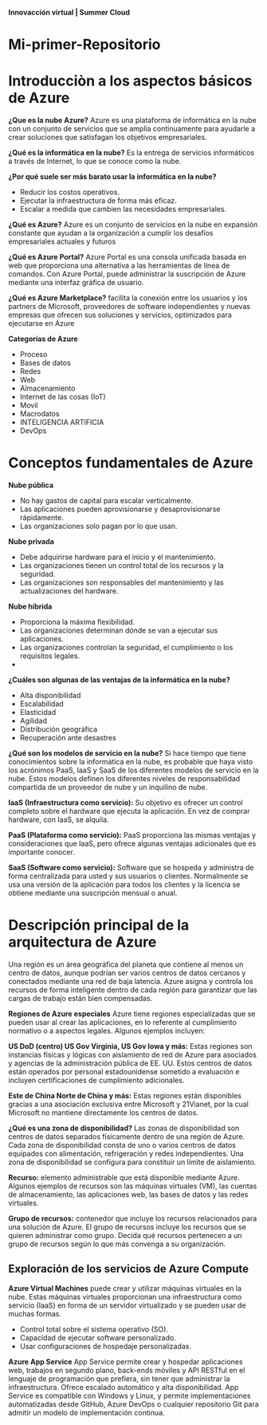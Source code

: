 **Innovacción virtual | Summer Cloud**
# Mi-primer-Repositorio

# Introducciòn a los aspectos básicos de Azure

**¿Que es la nube Azure?**
Azure es una plataforma de informática en la nube con un conjunto de servicios que se amplía continuamente para ayudarle a crear soluciones que satisfagan los objetivos empresariales.

**¿Qué es la informática en la nube?**
Es la entrega de servicios informáticos a través de Internet, lo que se conoce como la nube.

**¿Por qué suele ser más barato usar la informática en la nube?**
- Reducir los costos operativos.
- Ejecutar la infraestructura de forma más eficaz.
- Escalar a medida que cambien las necesidades empresariales.

**¿Qué es Azure?**
Azure es un conjunto de servicios en la nube en expansión constante que ayudan a la organización a cumplir los desafíos empresariales actuales y futuros

**¿Qué es Azure Portal?**
Azure Portal es una consola unificada basada en web que proporciona una alternativa a las herramientas de línea de comandos. Con Azure Portal, puede administrar la suscripción de Azure mediante una interfaz gráfica de usuario.

**¿Qué es Azure Marketplace?**
facilita la conexión entre los usuarios y los partners de Microsoft, proveedores de software independientes y nuevas empresas que ofrecen sus soluciones y servicios, optimizados para ejecutarse en Azure


**Categorías de Azure**

- Proceso                                   
- Bases de datos
- Redes                                     
- Web
- Almacenamiento                            
- Internet de las cosas (IoT)
- Movil                                     
- Macrodatos
- INTELIGENCIA ARTIFICIA                   
- DevOps


#  Conceptos fundamentales de Azure


**Nube pública**
- No hay gastos de capital para escalar verticalmente.
- Las aplicaciones pueden aprovisionarse y desaprovisionarse rápidamente.
- Las organizaciones solo pagan por lo que usan.


**Nube privada**
- Debe adquirirse hardware para el inicio y el mantenimiento.
- Las organizaciones tienen un control total de los recursos y la seguridad.
- Las organizaciones son responsables del mantenimiento y las actualizaciones del hardware.


**Nube híbrida**
- Proporciona la máxima flexibilidad.
- Las organizaciones determinan dónde se van a ejecutar sus aplicaciones.
- Las organizaciones controlan la seguridad, el cumplimiento o los requisitos legales.
- 

**¿Cuáles son algunas de las ventajas de la informática en la nube?**

- Alta disponibilidad
- Escalabilidad
- Elasticidad
- Agilidad
- Distribución geográfica
- Recuperación ante desastres

**¿Qué son los modelos de servicio en la nube?**
Si hace tiempo que tiene conocimientos sobre la informática en la nube, es probable que haya visto los acrónimos PaaS, IaaS y SaaS de los diferentes modelos de servicio en la nube. Estos modelos definen los diferentes niveles de responsabilidad compartida de un proveedor de nube y un inquilino de nube.


**IaaS (Infraestructura como servicio):**
Su objetivo es ofrecer un control completo sobre el hardware que ejecuta la aplicación. En vez de comprar hardware, con IaaS, se alquila.

**PaaS (Plataforma como servicio):**
PaaS proporciona las mismas ventajas y consideraciones que IaaS, pero ofrece algunas ventajas adicionales que es importante conocer.

**SaaS (Software como servicio):**
Software que se hospeda y administra de forma centralizada para usted y sus usuarios o clientes. Normalmente se usa una versión de la aplicación para todos los clientes y la licencia se obtiene mediante una suscripción mensual o anual.


#  Descripción principal de la arquitectura de Azure

Una región es un área geográfica del planeta que contiene al menos un centro de datos, aunque podrían ser varios centros de datos cercanos y conectados mediante una red de baja latencia. Azure asigna y controla los recursos de forma inteligente dentro de cada región para garantizar que las cargas de trabajo están bien compensadas.

**Regiones de Azure especiales**
Azure tiene regiones especializadas que se pueden usar al crear las aplicaciones, en lo referente al cumplimiento normativo o a aspectos legales. Algunos ejemplos incluyen:

**US DoD (centro) US Gov Virginia, US Gov Iowa y más:** 
Estas regiones son instancias físicas y lógicas con aislamiento de red de Azure para asociados y agencias de la administración pública de EE. UU. Estos centros de datos están operados por personal estadounidense sometido a evaluación e incluyen certificaciones de cumplimiento adicionales.

**Este de China Norte de China y más:** 
Estas regiones están disponibles gracias a una asociación exclusiva entre Microsoft y 21Vianet, por la cual Microsoft no mantiene directamente los centros de datos.

**¿Qué es una zona de disponibilidad?**
Las zonas de disponibilidad son centros de datos separados físicamente dentro de una región de Azure. Cada zona de disponibilidad consta de uno o varios centros de datos equipados con alimentación, refrigeración y redes independientes. Una zona de disponibilidad se configura para constituir un límite de aislamiento.


**Recurso:** 
elemento administrable que está disponible mediante Azure. Algunos ejemplos de recursos son las máquinas virtuales (VM), las cuentas de almacenamiento, las aplicaciones web, las bases de datos y las redes virtuales.

**Grupo de recursos:** 
contenedor que incluye los recursos relacionados para una solución de Azure. El grupo de recursos incluye los recursos que se quieren administrar como grupo. Decida qué recursos pertenecen a un grupo de recursos según lo que más convenga a su organización.


## Exploración de los servicios de Azure Compute

**Azure Virtual Machines**
puede crear y utilizar máquinas virtuales en la nube. Estas máquinas virtuales proporcionan una infraestructura como servicio (IaaS) en forma de un servidor virtualizado y se pueden usar de muchas formas.

- Control total sobre el sistema operativo (SO).
- Capacidad de ejecutar software personalizado.
- Usar configuraciones de hospedaje personalizadas.


**Azure App Service**
App Service permite crear y hospedar aplicaciones web, trabajos en segundo plano, back-ends móviles y API RESTful en el lenguaje de programación que prefiera, sin tener que administrar la infraestructura. Ofrece escalado automático y alta disponibilidad. App Service es compatible con Windows y Linux, y permite implementaciones automatizadas desde GitHub, Azure DevOps o cualquier repositorio Git para admitir un modelo de implementación continua.





















